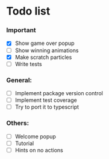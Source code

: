 # Todo list

### Important

- [x] Show game over popup
- [ ] Show winning animations
- [x] Make scratch particles
- [ ] Write tests

### General:

- [ ] Implement package version control
- [ ] Implement test coverage
- [ ] Try to port it to typescript

### Others:

- [ ] Welcome popup
- [ ] Tutorial
- [ ] Hints on no actions
